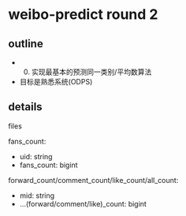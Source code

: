 # weibo-predict round 2

## outline

- 0. 实现最基本的预测同一类别/平均数算法
- 目标是熟悉系统(ODPS)

## details

files

fans_count:

- uid: string
- fans_count: bigint

forward_count/comment_count/like_count/all_count:

- mid: string
- ...(forward/comment/like)_count: bigint
